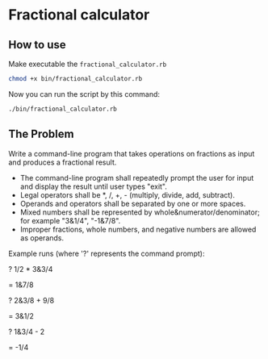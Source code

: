 # Fractional calculator

## How to use


Make executable the `fractional_calculator.rb`

```sh
chmod +x bin/fractional_calculator.rb
```

Now you can run the script by this command:

```sh
./bin/fractional_calculator.rb
```
## The Problem

Write a command-line program that takes operations on fractions as input and produces a fractional
result.
- The command-line program shall repeatedly prompt the user for input and display the result
until user types "exit".
- Legal operators shall be *, /, +, - (multiply, divide, add, subtract).
- Operands and operators shall be separated by one or more spaces.
- Mixed numbers shall be represented by whole&numerator/denominator; for example "3&1/4", "-1&7/8".
- Improper fractions, whole numbers, and negative numbers are allowed as operands.

Example runs (where '?' represents the command prompt):

? 1/2 * 3&3/4

= 1&7/8

? 2&3/8 + 9/8

= 3&1/2

? 1&3/4 - 2

= -1/4